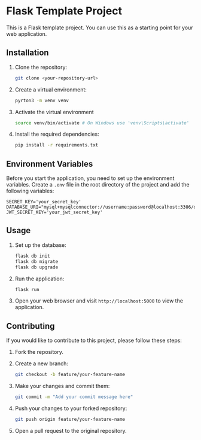 # Flask Template Project

This is a Flask template project. You can use this as a starting point for your web application.

## Installation

1. Clone the repository:

   ```bash
   git clone <your-repository-url>
   ```


2. Create a virtual environment:

   ```bash
   pyrton3 -m venv venv
   ```

3. Activate the virtual environment
   ```bash
   source venv/bin/activate # On Windows use 'venv\Scripts\activate'
   ```

4. Install the required dependencies:
   ```bash
   pip install -r requirements.txt
   ```


## Environment Variables

Before you start the application, you need to set up the environment variables. Create a `.env` file in the root directory of the project and add the following variables:

```properties
SECRET_KEY='your_secret_key'
DATABASE_URI="mysql+mysqlconnector://username:password@localhost:3306/database_name"
JWT_SECRET_KEY='your_jwt_secret_key'
```

## Usage

1. Set up the database:

   ```bash
   flask db init
   flask db migrate
   flask db upgrade
   ```

2. Run the application:

   ```bash
   flask run
   ```

3. Open your web browser and visit `http://localhost:5000` to view the application.

## Contributing

If you would like to contribute to this project, please follow these steps:

1. Fork the repository.

2. Create a new branch:

   ```bash
   git checkout -b feature/your-feature-name
   ```

3. Make your changes and commit them:

   ```bash
   git commit -m "Add your commit message here"
   ```

4. Push your changes to your forked repository:

   ```bash
   git push origin feature/your-feature-name
   ```

5. Open a pull request to the original repository.

